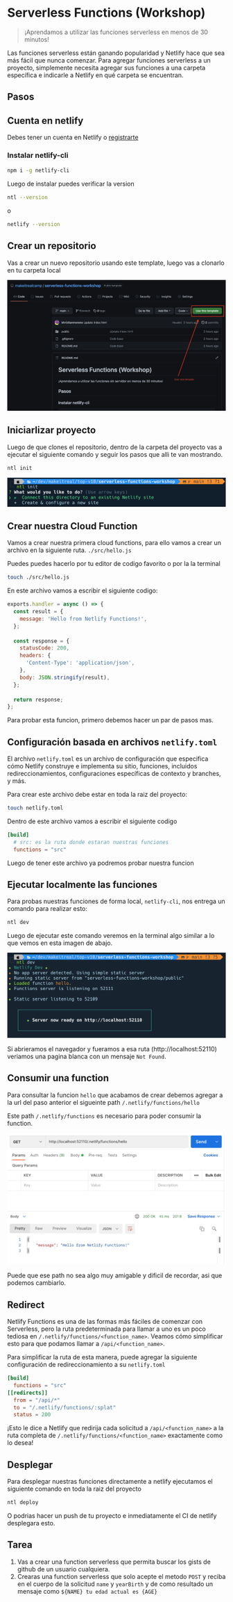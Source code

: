 # Serverless Functions (Workshop)
>¡Aprendamos a utilizar las funciones serverless en menos de 30 minutos!

Las funciones serverless están ganando popularidad y Netlify hace que sea más fácil que nunca comenzar. Para agregar funciones serverless a un proyecto, simplemente necesita agregar sus funciones a una carpeta específica e indicarle a Netlify en qué carpeta se encuentran.

## Pasos

## Cuenta en netlify
Debes tener un cuenta en Netlify o [registrarte](https://www.netlify.com/)

### Instalar netlify-cli
```bash
npm i -g netlify-cli
```

Luego de instalar puedes verificar la version

```bash
ntl --version
```

o

```bash
netlify --version
```

## Crear un repositorio
Vas a crear un nuevo repositorio usando este template,  luego vas a clonarlo en tu carpeta local

<img src="./.static/01.png">

## Iniciarlizar proyecto
Luego de que clones el repositorio, dentro de la carpeta del proyecto vas a ejecutar el siguiente comando y seguir los pasos que alli te van mostrando.

```bash
ntl init
```
<img src="./.static/02.png">

## Crear nuestra Cloud Function
Vamos a crear nuestra primera cloud functions, para ello vamos a crear un archivo en la siguiente ruta. `./src/hello.js`

Puedes puedes hacerlo por tu editor de codigo favorito o por la la terminal
```bash
touch ./src/hello.js
```

En este archivo vamos a escribir el siguiente codigo:

```js
exports.handler = async () => {
  const result = {
    message: 'Hello from Netlify Functions!',
  };

  const response = {
    statusCode: 200,
    headers: {
      'Content-Type': 'application/json',
    },
    body: JSON.stringify(result),
  };

  return response;
};
```

Para probar esta funcion, primero debemos hacer un par de pasos mas.

## Configuración basada en archivos `netlify.toml`
El archivo `netlify.toml` es un archivo de configuración que especifica cómo Netlify construye e implementa su sitio, funciones, incluidos redireccionamientos, configuraciones específicas de contexto y branches, y más.

Para crear este archivo debe estar en toda la raiz del proyecto:

```bash
touch netlify.toml
```

Dentro de este archivo vamos a escribir el siguiente codigo

```toml
[build]
  # src: es la ruta donde estaran nuestras funciones
  functions = "src"
```

Luego de tener este archivo ya podremos probar nuestra funcion

## Ejecutar localmente las funciones
Para probas nuestras funciones de forma local, `netlify-cli`, nos entrega un comando para realizar esto:

```bash
ntl dev
```
Luego de ejecutar este comando veremos en la terminal algo similar a lo que vemos en esta imagen de abajo.

<img src="./.static/03.png">

Si abrieramos el navegador y fueramos a esa ruta (http://localhost:52110) veriamos una pagina blanca con un mensaje `Not Found`.

## Consumir una function
Para consultar la funcion `hello` que acabamos de crear debemos agregar a la url del paso anterior el sigueinte path `/.netlify/functions/hello`

Este path `/.netlify/functions` es necesario para poder consumir la function.

<img src="./.static/04.png">

Puede que ese path no sea algo muy amigable y dificil de recordar, asi que podemos cambiarlo.

## Redirect
Netlify Functions es una de las formas más fáciles de comenzar con Serverless, pero la ruta predeterminada para llamar a uno es un poco tediosa en `/.netlify/functions/<function_name>`. Veamos cómo simplificar esto para que podamos llamar a `/api/<function_name>`.

Para simplificar la ruta de esta manera, puede agregar la siguiente configuración de redireccionamiento a su `netlify.toml`

```toml
[build]
  functions = "src"
[[redirects]]
  from = "/api/*"
  to = "/.netlify/functions/:splat"
  status = 200
```
¡Esto le dice a Netlify que redirija cada solicitud a `/api/<function_name>` a la ruta completa de `/.netlify/functions/<function_name>` exactamente como lo desea!

## Desplegar

Para desplegar nuestras funciones  directamente a netlify ejecutamos el siguiente comando en toda la raiz del proyecto

```bash
ntl deploy
```

O podrias hacer un push de tu proyecto e inmediatamente el CI de netlify desplegara esto.

## Tarea

1. Vas a crear una function serverless que permita buscar los gists de github de un usuario cualquiera.
2. Crearas una function serverless que solo acepte el metodo `POST` y reciba en el cuerpo de la solicitud `name` y `yearBirth` y de como resultado un mensaje como `${NAME} tu edad actual es {AGE}`
